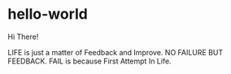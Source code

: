 # hello-world

Hi There!

LIFE is just a matter of Feedback and Improve.
NO FAILURE BUT FEEDBACK.
FAIL is because First Attempt In Life.
